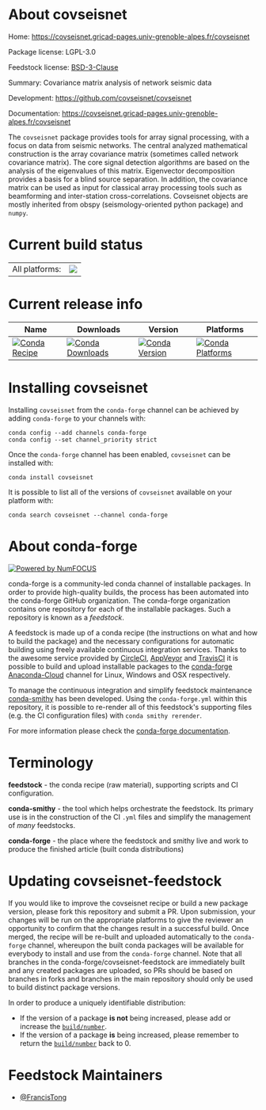 About covseisnet
================

Home: https://covseisnet.gricad-pages.univ-grenoble-alpes.fr/covseisnet

Package license: LGPL-3.0

Feedstock license: [BSD-3-Clause](https://github.com/conda-forge/covseisnet-feedstock/blob/master/LICENSE.txt)

Summary: Covariance matrix analysis of network seismic data

Development: https://github.com/covseisnet/covseisnet

Documentation: https://covseisnet.gricad-pages.univ-grenoble-alpes.fr/covseisnet

The `covseisnet` package provides tools for array signal processing, with a focus on data from seismic networks. The central analyzed mathematical construction is the array covariance matrix (sometimes called network covariance matrix). The core signal detection algorithms are based on the analysis of the eigenvalues of this matrix. Eigenvector decomposition provides a basis for a blind source separation. In addition, the covariance matrix can be used as input for classical array processing tools such as beamforming and inter-station cross-correlations. Covseisnet objects are mostly inherited from obspy (seismology-oriented python package) and `numpy`.


Current build status
====================


<table><tr><td>All platforms:</td>
    <td>
      <a href="https://dev.azure.com/conda-forge/feedstock-builds/_build/latest?definitionId=10468&branchName=master">
        <img src="https://dev.azure.com/conda-forge/feedstock-builds/_apis/build/status/covseisnet-feedstock?branchName=master">
      </a>
    </td>
  </tr>
</table>

Current release info
====================

| Name | Downloads | Version | Platforms |
| --- | --- | --- | --- |
| [![Conda Recipe](https://img.shields.io/badge/recipe-covseisnet-green.svg)](https://anaconda.org/conda-forge/covseisnet) | [![Conda Downloads](https://img.shields.io/conda/dn/conda-forge/covseisnet.svg)](https://anaconda.org/conda-forge/covseisnet) | [![Conda Version](https://img.shields.io/conda/vn/conda-forge/covseisnet.svg)](https://anaconda.org/conda-forge/covseisnet) | [![Conda Platforms](https://img.shields.io/conda/pn/conda-forge/covseisnet.svg)](https://anaconda.org/conda-forge/covseisnet) |

Installing covseisnet
=====================

Installing `covseisnet` from the `conda-forge` channel can be achieved by adding `conda-forge` to your channels with:

```
conda config --add channels conda-forge
conda config --set channel_priority strict
```

Once the `conda-forge` channel has been enabled, `covseisnet` can be installed with:

```
conda install covseisnet
```

It is possible to list all of the versions of `covseisnet` available on your platform with:

```
conda search covseisnet --channel conda-forge
```


About conda-forge
=================

[![Powered by
NumFOCUS](https://img.shields.io/badge/powered%20by-NumFOCUS-orange.svg?style=flat&colorA=E1523D&colorB=007D8A)](https://numfocus.org)

conda-forge is a community-led conda channel of installable packages.
In order to provide high-quality builds, the process has been automated into the
conda-forge GitHub organization. The conda-forge organization contains one repository
for each of the installable packages. Such a repository is known as a *feedstock*.

A feedstock is made up of a conda recipe (the instructions on what and how to build
the package) and the necessary configurations for automatic building using freely
available continuous integration services. Thanks to the awesome service provided by
[CircleCI](https://circleci.com/), [AppVeyor](https://www.appveyor.com/)
and [TravisCI](https://travis-ci.com/) it is possible to build and upload installable
packages to the [conda-forge](https://anaconda.org/conda-forge)
[Anaconda-Cloud](https://anaconda.org/) channel for Linux, Windows and OSX respectively.

To manage the continuous integration and simplify feedstock maintenance
[conda-smithy](https://github.com/conda-forge/conda-smithy) has been developed.
Using the ``conda-forge.yml`` within this repository, it is possible to re-render all of
this feedstock's supporting files (e.g. the CI configuration files) with ``conda smithy rerender``.

For more information please check the [conda-forge documentation](https://conda-forge.org/docs/).

Terminology
===========

**feedstock** - the conda recipe (raw material), supporting scripts and CI configuration.

**conda-smithy** - the tool which helps orchestrate the feedstock.
                   Its primary use is in the construction of the CI ``.yml`` files
                   and simplify the management of *many* feedstocks.

**conda-forge** - the place where the feedstock and smithy live and work to
                  produce the finished article (built conda distributions)


Updating covseisnet-feedstock
=============================

If you would like to improve the covseisnet recipe or build a new
package version, please fork this repository and submit a PR. Upon submission,
your changes will be run on the appropriate platforms to give the reviewer an
opportunity to confirm that the changes result in a successful build. Once
merged, the recipe will be re-built and uploaded automatically to the
`conda-forge` channel, whereupon the built conda packages will be available for
everybody to install and use from the `conda-forge` channel.
Note that all branches in the conda-forge/covseisnet-feedstock are
immediately built and any created packages are uploaded, so PRs should be based
on branches in forks and branches in the main repository should only be used to
build distinct package versions.

In order to produce a uniquely identifiable distribution:
 * If the version of a package **is not** being increased, please add or increase
   the [``build/number``](https://docs.conda.io/projects/conda-build/en/latest/resources/define-metadata.html#build-number-and-string).
 * If the version of a package **is** being increased, please remember to return
   the [``build/number``](https://docs.conda.io/projects/conda-build/en/latest/resources/define-metadata.html#build-number-and-string)
   back to 0.

Feedstock Maintainers
=====================

* [@FrancisTong](https://github.com/FrancisTong/)


